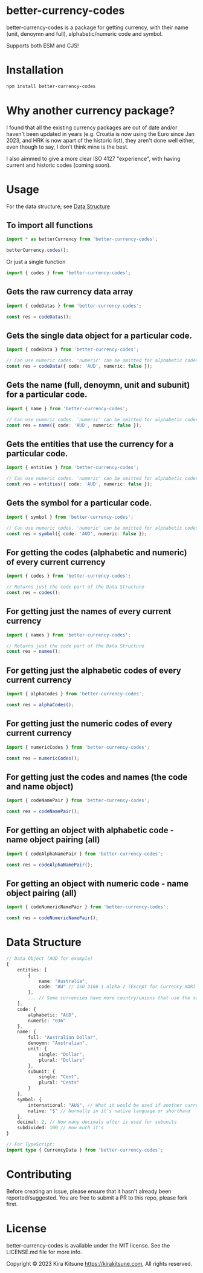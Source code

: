 # better-currency-codes

better-currency-codes is a package for getting currency, with their name (unit, denoymn and full), alphabetic/numeric code and symbol.

Supports both ESM and CJS!

# Installation

```sh
npm install better-currency-codes
```

# Why another currency package?

I found that all the existing currency packages are out of date and/or haven't been updated in years (e.g. Croatia is now using the Euro since Jan 2023, and HRK is now apart of the historic list), they aren't done well either, even though to say, I don't think mine is the best.

I also aimmed to give a more clear ISO 4127 "experience", with having current and historic codes (coming soon).

# Usage

For the data structure; see [Data Structure](#data-structure)

## To import all functions

```ts
import * as betterCurrency from 'better-currency-codes';

betterCurrency.codes();
```

Or just a single function

```ts
import { codes } from 'better-currency-codes';
```

## Gets the raw currency data array

```ts
import { codeDatas } from 'better-currency-codes';

const res = codeDatas();
```

## Gets the single data object for a particular code.

```ts
import { codeData } from 'better-currency-codes';

// Can use numeric codes. 'numeric' can be omitted for alphabetic codes.
const res = codeData({ code: 'AUD', numeric: false });
```

## Gets the name (full, denoymn, unit and subunit) for a particular code.

```ts
import { name } from 'better-currency-codes';

// Can use numeric codes. 'numeric' can be omitted for alphabetic codes.
const res = name({ code: 'AUD', numeric: false });
```

## Gets the entities that use the currency for a particular code.

```ts
import { entities } from 'better-currency-codes';

// Can use numeric codes. 'numeric' can be omitted for alphabetic codes.
const res = entities({ code: 'AUD', numeric: false });
```

## Gets the symbol for a particular code.

```ts
import { symbol } from 'better-currency-codes';

// Can use numeric codes. 'numeric' can be omitted for alphabetic codes.
const res = symbol({ code: 'AUD', numeric: false });
```

## For getting the codes (alphabetic and numeric) of every current currency

```ts
import { codes } from 'better-currency-codes';

// Returns just the code part of the Data Structure
const res = codes();
```

## For getting just the names of every current currency

```ts
import { names } from 'better-currency-codes';

// Returns just the code part of the Data Structure
const res = names();
```

## For getting just the alphabetic codes of every current currency

```ts
import { alphaCodes } from 'better-currency-codes';

const res = alphaCodes();
```

## For getting just the numeric codes of every current currency

```ts
import { numericCodes } from 'better-currency-codes';

const res = numericCodes();
```

## For getting just the codes and names (the code and name object)

```ts
import { codeNamePair } from 'better-currency-codes';

const res = codeNamePair();
```

## For getting an object with alphabetic code - name object pairing (all)

```ts
import { codeAlphaNamePair } from 'better-currency-codes';

const res = codeAlphaNamePair();
```

## For getting an object with numeric code - name object pairing (all)

```ts
import { codeNumericNamePair } from 'better-currency-codes';

const res = codeNumericNamePair();
```

# Data Structure

```ts
// Data Object (AUD for example)
{
    entities: [
        {
            name: "Australia",
            code: "AU" // ISO 3166-1 alpha-2 (Except for Currency XDR)
        },
        ... // Some currencies have more country/unions that use the same currency (e.g. EUR, USD, AUD)
    ],
    code: {
        alphabetic: "AUD",
        numeric: "036"
    },
    name: {
        full: "Australian Dollar",
        denoymn: "Australian",
        unit: {
            single: "Dollar",
            plural: "Dollars"
        },
        subunit: {
            single: "Cent",
            plural: "Cents"
        }
    },
    symbol: {
        international: "AU$", // What it would be used if another currency has similar symbol
        native: "$" // Normally in it's native language or shorthand
    },
    decimal: 2, // How many decimals after is used for subunits
    subdivided: 100 // How much it's
}

// For TypeScript:
import type { CurrencyData } from 'better-currency-codes';
```

# Contributing

Before creating an issue, please ensure that it hasn't already been reported/suggested.
You are free to submit a PR to this repo, please fork first.

# License

better-currency-codes is available under the MIT license. See the LICENSE.md file for more info.

Copyright &copy; 2023 Kira Kitsune <https://kirakitsune.com>, All rights reserved.
